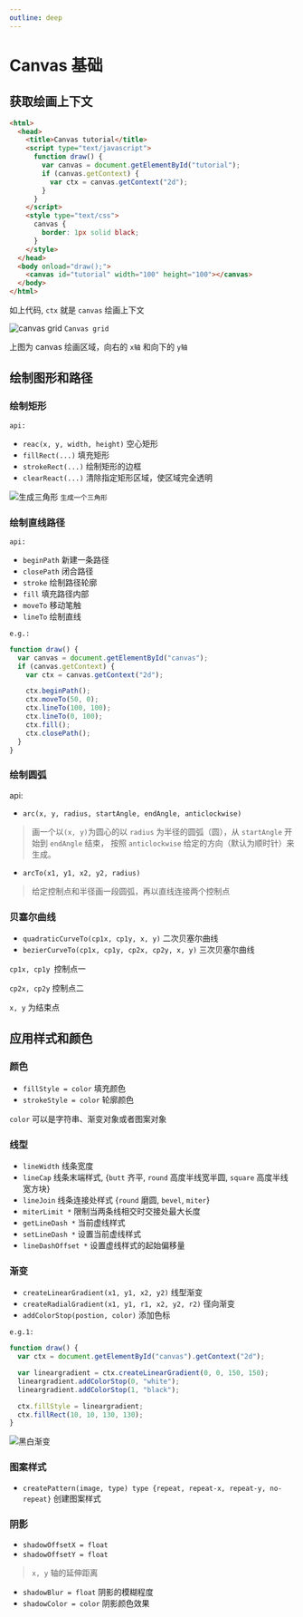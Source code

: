 ```yaml
---
outline: deep
---
```


# Canvas 基础

## 获取绘画上下文

```html
<html>
  <head>
    <title>Canvas tutorial</title>
    <script type="text/javascript">
      function draw() {
        var canvas = document.getElementById("tutorial");
        if (canvas.getContext) {
          var ctx = canvas.getContext("2d");
        }
      }
    </script>
    <style type="text/css">
      canvas {
        border: 1px solid black;
      }
    </style>
  </head>
  <body onload="draw();">
    <canvas id="tutorial" width="100" height="100"></canvas>
  </body>
</html>
```

如上代码, `ctx` 就是 `canvas` 绘画上下文

![canvas grid](/images/canvas-basic-01.png)
`Canvas grid`

上图为 canvas 绘画区域，向右的 `x轴` 和向下的 `y轴`

## 绘制图形和路径

### 绘制矩形

`api:`

- `reac(x, y, width, height)` 空心矩形
- `fillRect(...)` 填充矩形
- `strokeRect(...)` 绘制矩形的边框
- `clearReact(...)` 清除指定矩形区域，使区域完全透明

![生成三角形](/images/canvas-basic-02.png)
`生成一个三角形`

### 绘制直线路径

`api:`

- `beginPath` 新建一条路径
- `closePath` 闭合路径
- `stroke` 绘制路径轮廓
- `fill` 填充路径内部
- `moveTo` 移动笔触
- `lineTo` 绘制直线

`e.g.:`

```js
function draw() {
  var canvas = document.getElementById("canvas");
  if (canvas.getContext) {
    var ctx = canvas.getContext("2d");

    ctx.beginPath();
    ctx.moveTo(50, 0);
    ctx.lineTo(100, 100);
    ctx.lineTo(0, 100);
    ctx.fill();
    ctx.closePath();
  }
}
```

### 绘制圆弧

api:

- `arc(x, y, radius, startAngle, endAngle, anticlockwise)`

> 画一个以`(x, y)`为圆心的以 `radius` 为半径的圆弧（圆），从 `startAngle` 开始到 `endAngle` 结束，
> 按照 `anticlockwise` 给定的方向（默认为顺时针）来生成。

- `arcTo(x1, y1, x2, y2, radius)`

> 给定控制点和半径画一段圆弧，再以直线连接两个控制点

### 贝塞尔曲线

- `quadraticCurveTo(cp1x, cp1y, x, y)` 二次贝塞尔曲线
- `bezierCurveTo(cp1x, cp1y, cp2x, cp2y, x, y)` 三次贝塞尔曲线

`cp1x, cp1y `控制点一

`cp2x, cp2y` 控制点二

`x, y` 为结束点

## 应用样式和颜色

### 颜色

- `fillStyle = color` 填充颜色
- `strokeStyle = color` 轮廓颜色

`color` 可以是字符串、渐变对象或者图案对象

### 线型

- `lineWidth` 线条宽度
- `lineCap` 线条末端样式, {`butt` 齐平, `round` 高度半线宽半圆, `square` 高度半线宽方块}
- `lineJoin` 线条连接处样式 {`round` 磨圆, `bevel`, `miter`}
- `miterLimit *` 限制当两条线相交时交接处最大长度
- `getLineDash *` 当前虚线样式
- `setLineDash *` 设置当前虚线样式
- `lineDashOffset *` 设置虚线样式的起始偏移量

### 渐变

- `createLinearGradient(x1, y1, x2, y2)` 线型渐变
- `createRadialGradient(x1, y1, r1, x2, y2, r2)` 径向渐变
- `addColorStop(postion, color)` 添加色标

`e.g.1:`

```js
function draw() {
  var ctx = document.getElementById("canvas").getContext("2d");

  var lineargradient = ctx.createLinearGradient(0, 0, 150, 150);
  lineargradient.addColorStop(0, "white");
  lineargradient.addColorStop(1, "black");

  ctx.fillStyle = lineargradient;
  ctx.fillRect(10, 10, 130, 130);
}
```

![黑白渐变](/images/canvas-basic-03.png)

### 图案样式

- `createPattern(image, type) type {repeat, repeat-x, repeat-y, no-repeat}` 创建图案样式

### 阴影

- `shadowOffsetX = float`
- `shadowOffsetY = float`

> `x, y` 轴的延伸距离

- `shadowBlur = float` 阴影的模糊程度
- `shadowColor = color` 阴影颜色效果
